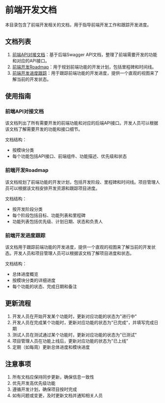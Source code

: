 # 前端开发文档

本目录包含了前端开发相关的文档，用于指导前端开发工作和跟踪开发进度。

## 文档列表

1. [前端API对接文档](./frontend-api-integration.md)：基于后端Swagger API文档，整理了前端需要开发的功能和对应的API接口。
2. [前端开发Roadmap](./frontend-development-roadmap.md)：用于规划前端功能的开发计划，包括里程碑和时间线。
3. [前端开发进度跟踪](./frontend-development-progress.md)：用于跟踪前端功能的开发进度，提供一个直观的视图来了解当前的开发状态。

## 使用指南

### 前端API对接文档

该文档列出了所有需要开发的前端功能和对应的后端API接口。开发人员可以根据该文档了解需要开发的功能和接口细节。

文档结构：
- 按模块分类
- 每个功能包括API接口、前端组件、功能描述、优先级和状态

### 前端开发Roadmap

该文档规划了前端功能的开发计划，包括开发阶段、里程碑和时间线。项目管理人员可以根据该文档安排开发资源和跟踪项目进度。

文档结构：
- 按开发阶段分类
- 每个阶段包括目标、功能列表和里程碑
- 功能列表包括优先级、计划日期、状态和负责人

### 前端开发进度跟踪

该文档用于跟踪前端功能的开发进度，提供一个直观的视图来了解当前的开发状态。开发人员和项目管理人员可以根据该文档了解项目进度和状态。

文档结构：
- 总体进度概览
- 按模块分类的详细进度
- 每个功能的状态、完成日期和备注

## 更新流程

1. 开发人员在开始开发某个功能时，更新对应功能的状态为"进行中"
2. 开发人员在完成某个功能时，更新对应功能的状态为"已完成"，并填写完成日期
3. 测试人员在测试通过某个功能时，更新对应功能的状态为"已测试"
4. 项目管理人员在功能上线后，更新对应功能的状态为"已上线"
5. 定期（如每周）更新总体进度和模块进度

## 注意事项

1. 所有文档应保持同步更新，确保信息一致性
2. 优先开发高优先级功能
3. 遵循开发计划，确保项目按时完成
4. 如有问题或变更，及时更新文档并通知相关人员
